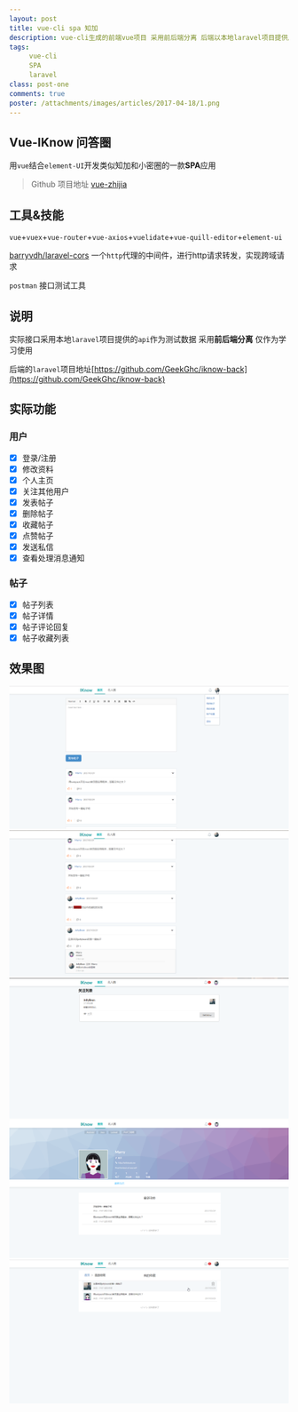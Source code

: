 ```yaml
---
layout: post
title: vue-cli spa 知加
description: vue-cli生成的前端vue项目 采用前后端分离 后端以本地laravel项目提供后端api数据
tags:
     vue-cli
     SPA
     laravel
class: post-one
comments: true
poster: /attachments/images/articles/2017-04-18/1.png
---
```


## Vue-IKnow 问答圈
用`vue`结合`element-UI`开发类似知加和小密圈的一款**SPA**应用

> Github 项目地址 [vue-zhijia](https://github.com/GeekGhc/iknow)

## 工具&技能

`vue`+`vuex`+`vue-router`+`vue-axios`+`vuelidate`+`vue-quill-editor`+`element-ui`

[barryvdh/laravel-cors](https://github.com/barryvdh/laravel-cors) 一个`http`代理的中间件，进行http请求转发，实现跨域请求

`postman` 接口测试工具

## 说明
实际接口采用本地`laravel`项目提供的`api`作为测试数据 采用**前后端分离** 仅作为学习使用
 
后端的`laravel`项目地址[https://github.com/GeekGhc/iknow-back](https://github.com/GeekGhc/iknow-back)

## 实际功能

### 用户
- [x] 登录/注册
- [x] 修改资料
- [x] 个人主页
- [x] 关注其他用户
- [x] 发表帖子
- [x] 删除帖子
- [x] 收藏帖子
- [x] 点赞帖子
- [x] 发送私信
- [x] 查看处理消息通知

### 帖子
- [x] 帖子列表
- [x] 帖子详情
- [x] 帖子评论回复
- [x] 帖子收藏列表

## 效果图
![1](/attachments/images/articles/2017-04-18/1.png)
![2](/attachments/images/articles/2017-04-18/2.png)
![3](/attachments/images/articles/2017-04-18/3.png)
![4](/attachments/images/articles/2017-04-18/4.png)
![5](/attachments/images/articles/2017-04-18/5.png)
